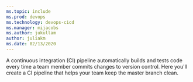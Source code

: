 ```yaml
---
ms.topic: include
ms.prod: devops
ms.technology: devops-cicd
ms.manager: mijacobs
ms.author: jukullam
author: juliakm
ms.date: 02/13/2020
---
```


A continuous integration (CI) pipeline automatically builds and tests code every time a team member commits changes to version control. Here you'll create a CI pipeline that helps your team keep the master branch clean.
